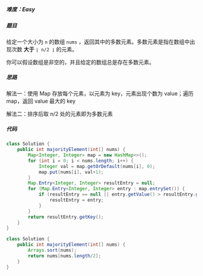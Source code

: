 ##### 难度：Easy

##### 题目

给定一个大小为 `n` 的数组 `nums` ，返回其中的多数元素。多数元素是指在数组中出现次数 **大于** `⌊ n/2 ⌋` 的元素。

你可以假设数组是非空的，并且给定的数组总是存在多数元素。

##### 思路

解法一：使用 Map 存放每个元素，以元素为 key，元素出现个数为 value；遍历 map，返回 value 最大的 key

解法二：排序后取 n/2 处的元素即为多数元素

##### 代码

```java
class Solution {
    public int majorityElement(int[] nums) {
        Map<Integer, Integer> map = new HashMap<>();
        for (int i = 0; i < nums.length; i++) {
            Integer val = map.getOrDefault(nums[i], 0);
            map.put(nums[i], val+1);
        }
        Map.Entry<Integer, Integer> resultEntry = null;
        for (Map.Entry<Integer, Integer> entry : map.entrySet()) {
            if (resultEntry == null || entry.getValue() > resultEntry.getValue()) {
                resultEntry = entry;
            }
        }
        return resultEntry.getKey();
    }
}
```

```java
class Solution {
    public int majorityElement(int[] nums) {
        Arrays.sort(nums);
        return nums[nums.length/2];
    }
}
```

